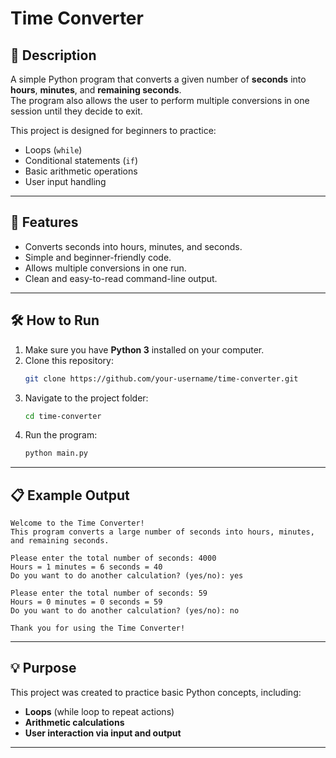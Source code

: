 # Time Converter

## 📌 Description
A simple Python program that converts a given number of **seconds** into **hours**, **minutes**, and **remaining seconds**.  
The program also allows the user to perform multiple conversions in one session until they decide to exit.

This project is designed for beginners to practice:
- Loops (`while`)
- Conditional statements (`if`)
- Basic arithmetic operations
- User input handling

---

## 🚀 Features
- Converts seconds into hours, minutes, and seconds.
- Simple and beginner-friendly code.
- Allows multiple conversions in one run.
- Clean and easy-to-read command-line output.

---

## 🛠️ How to Run
1. Make sure you have **Python 3** installed on your computer.
2. Clone this repository:
   ```bash
   git clone https://github.com/your-username/time-converter.git
   ```
3. Navigate to the project folder:
   ```bash
   cd time-converter
   ```
4. Run the program:
   ```bash
   python main.py
   ```

---

## 📋 Example Output
```
Welcome to the Time Converter!
This program converts a large number of seconds into hours, minutes, and remaining seconds.

Please enter the total number of seconds: 4000
Hours = 1 minutes = 6 seconds = 40
Do you want to do another calculation? (yes/no): yes

Please enter the total number of seconds: 59
Hours = 0 minutes = 0 seconds = 59
Do you want to do another calculation? (yes/no): no

Thank you for using the Time Converter!
```

---

## 💡 Purpose
This project was created to practice basic Python concepts, including:
- **Loops** (while loop to repeat actions)
- **Arithmetic calculations**
- **User interaction via input and output**

---

